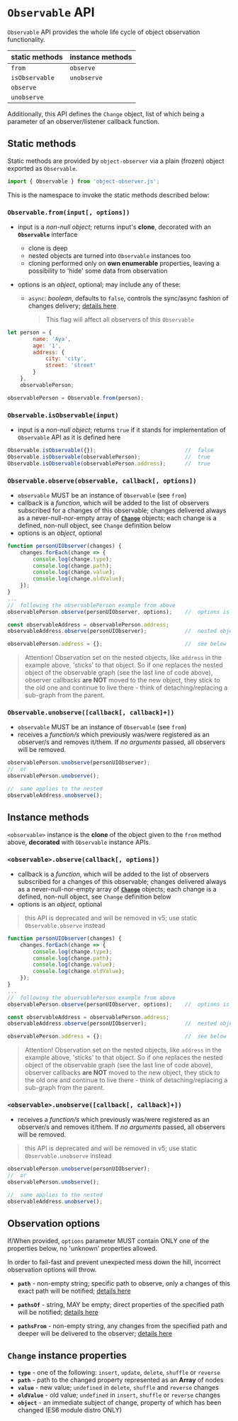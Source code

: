 # `Observable` API

`Observable` API provides the whole life cycle of object observation functionality.

| static methods | instance methods |
|----------------|------------------|
| `from`         | `observe`        |
| `isObservable` | `unobserve`      |
| `observe`      |                  |
| `unobserve`    |                  |

Additionally, this API defines the `Change` object, list of which being a parameter of an observer/listener callback function.

## Static methods

Static methods are provided by `object-observer` via a plain (frozen) object exported as `Observable`.

```javascript
import { Observable } from 'object-observer.js';
```

This is the namespace to invoke the static methods described below:

### `Observable.`__`from(input[, options])`__

- input is a _non-null object_; returns input's __clone__, decorated with an __`Observable`__ interface
    - clone is deep
    - nested objects are turned into `Observable` instances too
    - cloning performed only on __own enumerable__ properties, leaving a possibility to 'hide' some data from observation

- options is an _object_, optional; may include any of these:
	- `async`: _boolean_, defaults to `false`, controls the sync/async fashion of changes delivery; [details here](sync-async.md)
		> This flag will affect all observers of this `Observable`

```javascript
let person = {
        name: 'Aya',
        age: '1',
        address: {
            city: 'city',
            street: 'street'
        }
    },
    observablePerson;

observablePerson = Observable.from(person);
```

### `Observable.`__`isObservable(input)`__

- input is a _non-null object_; returns `true` if it stands for implementation of `Observable` API as it is defined here

```javascript
Observable.isObservable({});                            //  false
Observable.isObservable(observablePerson);              //  true
Observable.isObservable(observablePerson.address);      //  true
```

### `Observable.`__`observe(observable, callback[, options])`__
- `observable` MUST be an instance of `Observable` (see `from`)
- callback is a _function_, which will be added to the list of observers subscribed for a changes of this observable; changes delivered always as a never-null-nor-empty array of [__`Change`__](#change-instance-properties) objects; each change is a defined, non-null object, see `Change` definition below
- options is an _object_, optional

```javascript
function personUIObserver(changes) {
    changes.forEach(change => {
        console.log(change.type);
        console.log(change.path);
        console.log(change.value);
        console.log(change.oldValue);
    });
}
...
//  following the observablePerson example from above
observablePerson.observe(personUIObserver, options);    //  options is optional

const observableAddress = observablePerson.address;
observableAddress.observe(personUIObserver);            //  nested objects are observables too

observablePerson.address = {};                          //  see below
```

> Attention! Observation set on the nested objects, like `address` in the example above, 'sticks' to that object. So if one replaces the nested object of the observable graph (see the last line of code above), observer callbacks __are NOT__ moved to the new object, they stick to the old one and continue to live there - think of detaching/replacing a sub-graph from the parent.

### `Observable.`__`unobserve([callback[, callback]+])`__
- `observable` MUST be an instance of `Observable` (see `from`)
- receives a _function/s_ which previously was/were registered as an observer/s and removes it/them. If _no arguments_ passed, all observers will be removed.

```javascript
observablePerson.unobserve(personUIObserver);
//  or
observablePerson.unobserve();

//  same applies to the nested
observableAddress.unobserve();
```

## Instance methods

`<observable>` instance is the __clone__ of the object given to the `from` method above, __decorated__ with `Observable` instance APIs.

### `<observable>.`__`observe(callback[, options])`__
- callback is a _function_, which will be added to the list of observers subscribed for a changes of this observable; changes delivered always as a never-null-nor-empty array of [__`Change`__](#change-instance-properties) objects; each change is a defined, non-null object, see `Change` definition below
- options is an _object_, optional

> this API is deprecated and will be removed in v5; use static `Observable.observe` instead

```javascript
function personUIObserver(changes) {
    changes.forEach(change => {
        console.log(change.type);
        console.log(change.path);
        console.log(change.value);
        console.log(change.oldValue);
    });
}
...
//  following the observablePerson example from above
observablePerson.observe(personUIObserver, options);    //  options is optional

const observableAddress = observablePerson.address;
observableAddress.observe(personUIObserver);            //  nested objects are observables too

observablePerson.address = {};                          //  see below
```

> Attention! Observation set on the nested objects, like `address` in the example above, 'sticks' to that object. So if one replaces the nested object of the observable graph (see the last line of code above), observer callbacks __are NOT__ moved to the new object, they stick to the old one and continue to live there - think of detaching/replacing a sub-graph from the parent.

### `<observable>.`__`unobserve([callback[, callback]+])`__
- receives a _function/s_ which previously was/were registered as an observer/s and removes it/them. If _no arguments_ passed, all observers will be removed.

> this API is deprecated and will be removed in v5; use static `Observable.unobserve` instead

```javascript
observablePerson.unobserve(personUIObserver);
//  or
observablePerson.unobserve();

//  same applies to the nested
observableAddress.unobserve();
```

## Observation options
If/When provided, `options` parameter MUST contain ONLY one of the properties below, no 'unknown' properties allowed.

In order to fail-fast and prevent unexpected mess down the hill, incorrect observation options will throw.

- __`path`__ - non-empty string; specific path to observe, only a changes of this exact path will be notified; [details here](filter-paths.md)

- __`pathsOf`__ - string, MAY be empty; direct properties of the specified path will be notified; [details here](filter-paths.md)

- __`pathsFrom`__ - non-empty string, any changes from the specified path and deeper will be delivered to the observer; [details here](filter-paths.md)

## `Change` instance properties

- __`type`__        - one of the following: `insert`, `update`, `delete`, `shuffle` or `reverse`
- __`path`__        - path to the changed property represented as an __Array__ of nodes
- __`value`__       - new value; `undefined` in `delete`, `shuffle` and `reverse` changes
- __`oldValue`__    - old value; `undefined` in `insert`, `shuffle` or `reverse` changes
- __`object`__      - an immediate subject of change, property of which has been changed (ES6 module distro ONLY)